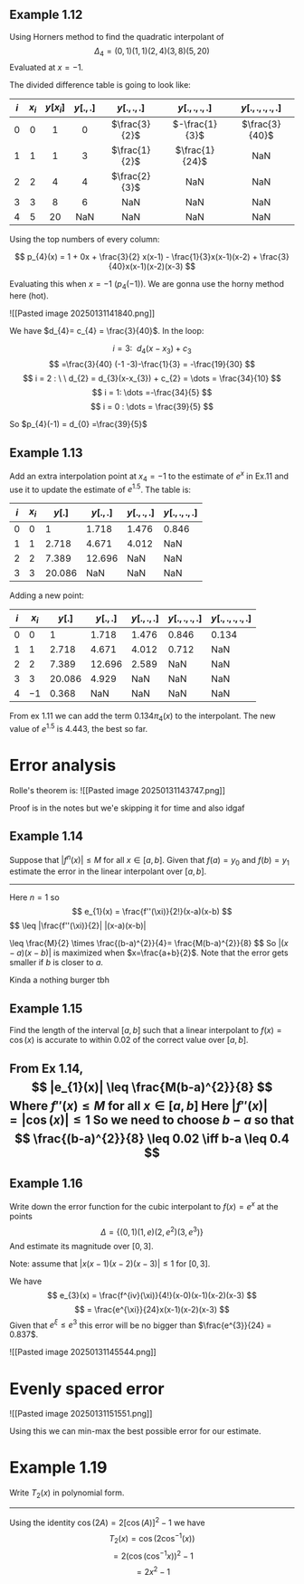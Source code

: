 ## Example 1.12

Using Horners method to find the quadratic interpolant of $$
\Delta_{4}=(0,1) (1,1) (2,4) (3,8) (5,20)
$$
Evaluated at $x = -1$.

The divided difference table is going to look like:



| $i$ | $x_{i}$ | $y[x_{i}]$ | $y[.,.]$ |  $y[.,.,.]$   |  $y[.,.,.,.]$  | $y[.,.,.,.,.]$ |
| :-: | :-----: | :--------: | :------: | :-----------: | :------------: | :------------: |
|  0  |    0    |     1      |    0     | $\frac{3}{2}$ | $-\frac{1}{3}$ | $\frac{3}{40}$ |
|  1  |    1    |     1      |    3     | $\frac{1}{2}$ | $\frac{1}{24}$ |      NaN       |
|  2  |    2    |     4      |    4     | $\frac{2}{3}$ |      NaN       |      NaN       |
|  3  |    3    |     8      |    6     |      NaN      |      NaN       |      NaN       |
|  4  |    5    |     20     |   NaN    |      NaN      |      NaN       |      NaN       |

Using the top numbers of every column:

$$
p_{4}(x) = 1 + 0x + \frac{3}{2} x(x-1) - \frac{1}{3}x(x-1)(x-2) + \frac{3}{40}x(x-1)(x-2)(x-3)
$$

Evaluating this when $x = -1$ ($p_{4}(-1)$). We are gonna use the horny method here (hot).

![[Pasted image 20250131141840.png]]

We have $d_{4}= c_{4} = \frac{3}{40}$. In the loop:

$$i = 3 : \ \ d_{4}(x-x_{3}) + c_{3}$$
$$
=\frac{3}{40} (-1 -3)-\frac{1}{3} = -\frac{19}{30}
$$
$$
i = 2 : \ \ d_{2} = d_{3}(x-x_{3}) + c_{2}  = \dots = \frac{34}{10}
$$
$$
i = 1: \dots =-\frac{34}{5}
$$
$$
i = 0 : \dots = \frac{39}{5}
$$

So $p_{4}(-1) = d_{0} =\frac{39}{5}$

## Example 1.13

Add an extra interpolation point at $x_{4} = -1$ to the estimate of $e^{x}$ in Ex.11 and use it to update the estimate of $e^{1.5}$. The table is:

| $i$ | $x_{i}$ | $y[.]$ | $y[.,.]$ | $y[.,.,.]$ | $y[.,.,.,.]$ |
| --- | ------- | ------ | -------- | ---------- | ------------ |
| 0   | 0       | 1      | 1.718    | 1.476      | 0.846        |
| 1   | 1       | 2.718  | 4.671    | 4.012      | NaN          |
| 2   | 2       | 7.389  | 12.696   | NaN        | NaN          |
| 3   | 3       | 20.086 | NaN      | NaN        | NaN          |
Adding a new point:

| $i$ | $x_{i}$ | $y[.]$ | $y[.,.]$ | $y[.,.,.]$ | $y[.,.,.,.]$ | $y[.,.,.,.,.]$ |
| --- | ------- | ------ | -------- | ---------- | ------------ | -------------- |
| 0   | 0       | 1      | 1.718    | 1.476      | 0.846        | 0.134          |
| 1   | 1       | 2.718  | 4.671    | 4.012      | 0.712        | NaN            |
| 2   | 2       | 7.389  | 12.696   | 2.589      | NaN          | NaN            |
| 3   | 3       | 20.086 | 4.929    | NaN        | NaN          | NaN            |
| 4   | $-1$    | 0.368  | NaN      | NaN        | NaN          | NaN            |
From ex 1.11 we can add the term $0.134\pi_{4}(x)$ to the interpolant. The new value of $e^{1.5}$ is $4.443$, the best so far.

# Error analysis

Rolle's theorem is:
![[Pasted image 20250131143747.png]]

Proof is in the notes but we'e skipping it for time and also idgaf


## Example 1.14

Suppose that $|f^{n}(x)| \leq M$ for all $x \in [a,b]$. Given that $f(a) = y_{0}$ and $f(b) = y_{1}$ estimate the error in the linear interpolant over $[a,b]$.

---

Here $n = 1$ so $$
e_{1}(x) = \frac{f''(\xi)}{2!}(x-a)(x-b)
$$
$$
\leq |\frac{f''(\xi)}{2}| |(x-a)(x-b)|

$$
$$
\leq \frac{M}{2} \times \frac{(b-a)^{2}}{4}= \frac{M(b-a)^{2}}{8}
$$
So $|(x-a)(x-b)|$ is maximized when $x=\frac{a+b}{2}$. Note that the error gets smaller if $b$ is closer to $a$.

Kinda a nothing burger tbh


## Example 1.15

Find the length of the interval $[a,b]$ such that a linear interpolant to $f(x) = \cos (x)$ is accurate to within $0.02$ of the correct value over $[a,b]$.

From Ex 1.14, $$
|e_{1}(x)| \leq \frac{M(b-a)^{2}}{8}
$$
Where $f''(x) \leq M$ for all $x \in [a,b]$
Here $|f''(x)| = |\cos (x)| \leq 1$ So we need to choose $b-a$ so that $$
\frac{(b-a)^{2}}{8} \leq 0.02 \iff b-a \leq 0.4
$$
---

## Example 1.16

Write down the error function for the cubic interpolant to $f(x) = e^{x}$ at the points $$
\Delta = \{ (0,1)(1,e)(2,e^{2})(3,e^{3}) \}
$$
And estimate its magnitude over $[0,3]$.

Note: assume that $|x(x-1)(x-2)(x-3)| \leq 1$ for $[0,3]$.

We have $$
e_{3}(x) = \frac{f^{iv}(\xi)}{4!}(x-0)(x-1)(x-2)(x-3)
$$
$$
= \frac{e^{\xi}}{24}x(x-1)(x-2)(x-3)
$$
Given that $e^{\xi} \leq e^{3}$ this error will be no bigger than $\frac{e^{3}}{24} = 0.837$.

![[Pasted image 20250131145544.png]]
# Evenly spaced error


![[Pasted image 20250131151551.png]]

Using this we can min-max the best possible error for our estimate.


# Example 1.19

Write $T_{2}(x)$ in polynomial form.

---

Using the identity $\cos (2A) = 2[\cos (A)]^{2} -1$ we have $$
T_{2}(x) = \cos (2\cos ^{-1}(x))
$$
$$
= 2 (\cos (\cos ^{-1}x))^{2}-1
$$
$$
=2x^{2}-1
$$
